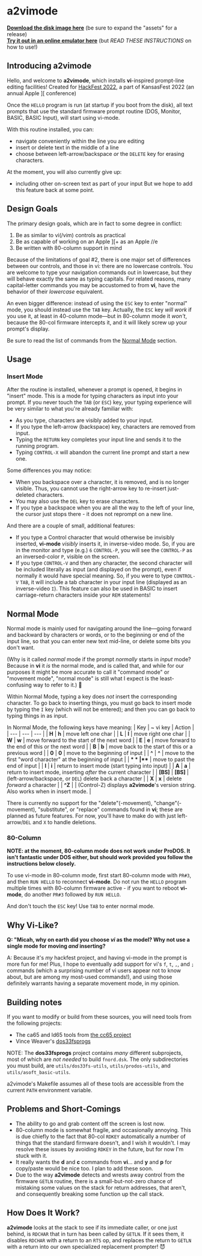 # a2vimode

[**Download the disk image here**](https://github.com/micahcowan/a2vimode/releases/) (be sure to expand the "assets" for a release)<br />
[**Try it out in an online emulator here**](http://micah.cowan.name/apple2js/apple2jse.html#vi-mode) (but *READ THESE INSTRUCTIONS* on how to use!)

## Introducing a2vimode
Hello, and welcome to **a2vimode**, which installs **vi**-inspired prompt-line editing facilities! Created for [HackFest 2022](https://www.kansasfest.org/hackfest/), a part of KansasFest 2022 (an annual Apple \]\[ conference)

Once the `HELLO` program is run (at startup if you boot from the disk), all text prompts that use the standard firmware prompt routine (DOS, Monitor, BASIC, BASIC Input), will start using vi-mode.

With this routine installed, you can:
 * navigate conveniently within the line you are editing
 * insert or delete text in the middle of a line
 * choose between left-arrow/backspace *or* the `DELETE` key for erasing characters.

At the moment, you will also currently give up:
 * including other on-screen text as part of your input
But we hope to add this feature back at some point.

## Design Goals
The primary design goals, which are in fact to some degree in conflict:
 1. Be as similar to vi(/vim) controls as practical
 1. Be as capable of working on an Apple ][+ as an Apple //e
 1. Be written with 80-column support in mind

Because of the limitations of goal #2, there is one major set of differences between our controls, and those in vi: there are no lowercase controls. You are welcome to type your navigation commands out in lowercase, but they will behave exactly the same as typing capitals. For related reasons, many capital-letter commands you may be accustomed to from **vi**, have the behavior of their *lowercase* equivalent.

An even bigger difference: instead of using the `ESC` key to enter "normal" mode, you should instead use the `TAB` key. Actually, the `ESC` key *will work* if you use it, at least in 40-column mode&mdash;but in 80-column mode it *won't*, because the 80-col firmware intercepts it, and it will likely screw up your prompt's display.

Be sure to read the list of commands from the [Normal Mode](#normal-mode) section.

## Usage

### Insert Mode

After the routine is installed, whenever a prompt is opened, it begins in "insert" mode. This is a mode for typing characters as input into your prompt. If you never touch the `TAB` (or `ESC`) key, your typing experience will be very similar to what you're already familiar with:

 * As you type, characters are visibly added to your input.
 * If you type the left-arrow (backspace) key, characters are removed from input.
 * Typing the `RETURN` key completes your input line and sends it to the running program.
 * Typing `CONTROL-X` will abandon the current line prompt and start a new one.

Some differences you may notice:

 * When you backspace over a character, it is removed, and is no longer visible. Thus, you cannot use the right-arrow key to re-insert just-deleted characters.
 * You may also use the `DEL` key to erase characters.
 * If you type a backspace when you are all the way to the left of your line, the cursor just stops there - it does not reprompt on a new line.

And there are a couple of small, additional features:

 * If you type a Control character that would otherwise be invisibly inserted, **vi-mode** *visibly* inserts it, in inverse-video mode. So, if you are in the monitor and type (e.g.) `6` `CONTROL-P`, you will see the `CONTROL-P` as an inversed-color `P`, visible on the screen.
 * If you type `CONTROL-V` and then any character, the second character will be included literally as input (and displayed on the prompt), even if normally it would have special meaning. So, if you were to type `CONTROL-V` `TAB`, it will include a tab character in your input line (displayed as an inverse-video `I`). This feature can also be used in BASIC to insert carriage-return characters inside your `REM` statements!

## Normal Mode

Normal mode is mainly used for navigating around the line&mdash;going forward and backward by characters or words, or to the beginning or end of the input line, so that you can enter new text mid-line, or delete some bits you don't want.

(Why is it called *normal* mode if the prompt *normally* starts in *input* mode? Because in **vi** it *is* the normal mode, and is called that, and while for our purposes it might be more accurate to call it "command mode" or "movement mode", "normal mode" is still what I expect is the least-confusing way to refer to it.) 🙂

Within Normal Mode, typing a key does *not* insert the corresponding character. To go back to inserting things, you must go back to insert mode by typing the `I` key (which will not be entered); and then you can go back to typing things in as input.

In Normal Mode, the following keys have meaning:
| Key | ~ vi key |  Action |
| --- | --- | --- |
| **H** | **h** | move left one char |
| **L** | **l** | move right one char |
| **W** | **w** | move forward to the start of the next word |
| **E** | **e** | move forward to the end of this or the next word |
| **B** | **b** | move back to the start of this or a previous word |
| **0** | **0** | move to the beginning of input |
| **^** | **^** | move to the first "word character" at the beginning of input |
| **$** | **$** | move to past the end of input |
| **I** | **i** | return to insert mode (start typing into input) |
| **A** | **a** | return to insert mode, inserting *after* the current character |
| **[BS]** | **[BS]** | (left-arrow/backspace, or `DEL`) delete back a character |
| **X** | **x** | delete *forward* a character |
| **^Z** |      | (Control-Z) displays **a2vimode**'s version string. Also works when in insert mode. |

There is currently no support for the "delete"(-movement), "change"(-movement), "substitute", or "replace" commands found in **vi**; these are planned as future features. For now, you'll have to make do with just left-arrow/`DEL` and `X` to handle deletions.

### 80-Column

**NOTE: at the moment, 80-column mode does not work under ProDOS. It isn't fantastic under DOS either, but should work provided you follow the instructions below closely.**

To use vi-mode in 80-column mode, first start 80-column mode with `PR#3`, and then `RUN HELLO` to reconnect **vi-mode**. Do not run the `HELLO` program multiple times with 80-column firmware active - if you want to reboot **vi-mode**, do another `PR#3` followed by `RUN HELLO`.

And don't touch the `ESC` key! Use `TAB` to enter normal mode.

## Why Vi-Like?

**Q: "Micah, why on earth did you choose *vi* as the model? Why not use a single mode for moving *and* inserting?**

A: Because it's *my* hackfest project, and having vi-mode in the prompt is more fun for me! Plus, I hope to eventually add support for vi's `f`, `t`, `,`, and `;` commands (which a surprising number of vi users appear not to know about, but are among my most-used commands!), and using those definitely warrants having a separate movement mode, in my opinion.

## Building notes

If you want to modify or build from these sources, you will need tools from the following projects:

  * The ca65 and ld65 tools from [the cc65 project](https://github.com/cc65/cc65)
  * Vince Weaver's [dos33fsprogs](https://github.com/deater/dos33fsprogs)

NOTE: The **dos33fsprogs** project contains *many* different subprojects, most of which are *not needed* to build `fnord.dsk`. The only subdirectories you must build, are `utils/dos33fs-utils`, `utils/prodos-utils`, and `utils/asoft_basic-utils`.

a2vimode's Makefile assumes all of these tools are accessible from the current `PATH` environment variable.

## Problems and Short-Comings

 * The ability to go and grab content off the screen is lost now.
 * 80-column mode is somewhat fragile, and occasionally annoying. This is due chiefly to the fact that 80-col `RDKEY` automatically a number of things that the standard firmware doesn't, and I wish it wouldn't. I may resolve these issues by avoiding `RDKEY` in the future, but for now I'm stuck with it.
 * It really wants the **d** and **c** commands from **vi**... and **y** and **p** for copy/paste would be nice too. I plan to add these soon.
 * Due to the way **a2vimode** detects and wrests away control from the firmware `GETLN` routine, there is a small-but-not-zero chance of mistaking some values on the stack for return addresses, that aren't, and consequently breaking some function up the call stack.

## How Does It Work?

**a2vimode** looks at the stack to see if its immediate caller, or one just behind, is `RDCHAR` that in turn has been called by `GETLN`. If it sees them, it disables `RDCHAR` with a return to an `RTS` op, and replaces the return to `GETLN` with a return into our own specialized replacement prompter! 😈
